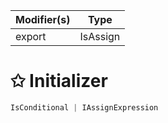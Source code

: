 | Modifier(s)                            | Type                     |
|----------------------------------------|--------------------------|
| export | IsAssign |

# &#10025; Initializer

```ts
IsConditional | IAssignExpression
```